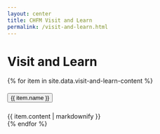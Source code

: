 ```yaml
---
layout: center
title: CHFM Visit and Learn
permalink: /visit-and-learn.html
---
```


<h1 class="mb-2">Visit and Learn</h1>

<div class="accordion">
  {% for item in site.data.visit-and-learn-content %}
    <div class="card">
      <div class="card-header" id="heading-{{item-tag}}">
        <h5 class="mb-0">
          <button class="btn btn-link collapsed accordionButton" data-toggle="collapse" data-target="#{{ item.tag }}" aria-expanded="false" aria-controls="{{item.tag}}">
            {{ item.name }}
          </button>
        </h5>
      </div>
      <div id="{{ item.tag }}" class="collapse autoScroll" aria-labelledby="heading-{item-tag}}" data-parent=".accordion">
        <div class="card-body">
          {{ item.content | markdownify }}
        </div>
      </div>
    </div>
  {% endfor %}
</div>
